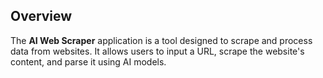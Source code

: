 ## Overview

The **AI Web Scraper** application is a tool designed to scrape and process data from websites. It allows users to input a URL, scrape the website's content, and parse it using AI models.

